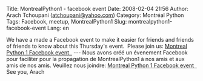 Title: MontrealPython1 - facebook event
Date: 2008-02-04 21:56
Author: Arach Tchoupani (atchoupani@yahoo.com)
Category: Montréal Python
Tags: Facebook, meetup, MontrealPython1
Slug: montrealpython1-facebook-event
Lang: en

We have a made a Facebook event to make it easier for friends and
friends of friends to know about this Thursday's event.  Please join us:
[Montreal Python 1 Facebook event  ][] --- Nous avons créé un évenement
Facebook pour faciliter pour la propagation de MontrealPython1 à nos
amis et aux amis de nos amis. Veuillez nous joindre: [Montreal Python 1
Facebook event  ][] See you, Arach

  [Montreal Python 1 Facebook event  ]: http://www.facebook.com/editevent.php?eid=7650852979
    "Montreal Python 1 Facebook event "
